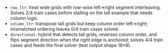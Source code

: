 - `row_ltr`: treat wide grids with row-wise left→right segment interleaving. Solves 2/4 train cases before stalling on the tall example that needs column logic.
- `column_ltr`: transpose tall grids but keep column order left→right; mismatched ordering leaves 0/4 train cases solved.
- `directional`: hybrid that detects tall grids, reverses column order, and flips segment direction when the right edge is anchored; solves 4/4 train cases and feeds the final solver (test output shape 18×8).
